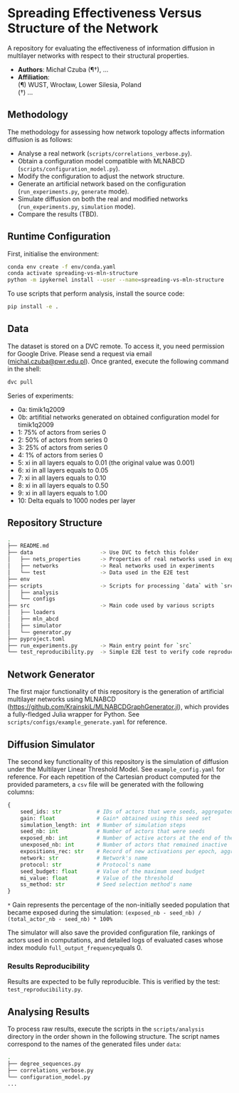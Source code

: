 # Spreading Effectiveness Versus Structure of the Network

A repository for evaluating the effectiveness of information diffusion in multilayer networks with
respect to their structural properties.

* **Authors**: Michał Czuba (¶†), ...
* **Affiliation**:  
  (¶) WUST, Wrocław, Lower Silesia, Poland  
  (†) ...

## Methodology

The methodology for assessing how network topology affects information diffusion is as follows:
- Analyse a real network (`scripts/correlations_verbose.py`).
- Obtain a configuration model compatible with MLNABCD (`scripts/configuration_model.py`).
- Modify the configuration to adjust the network structure.
- Generate an artificial network based on the configuration (`run_experiments.py`, `generate` mode).
- Simulate diffusion on both the real and modified networks (`run_experiments.py`, `simulation` mode).
- Compare the results (TBD).

## Runtime Configuration

First, initialise the environment:

```bash
conda env create -f env/conda.yaml
conda activate spreading-vs-mln-structure
python -m ipykernel install --user --name=spreading-vs-mln-structure
```

To use scripts that perform analysis, install the source code:

```bash
pip install -e .
```

## Data

The dataset is stored on a DVC remote. To access it, you need permission for Google Drive. Please
send a request via email (michal.czuba@pwr.edu.pl). Once granted, execute the following command in
the shell:

```bash
dvc pull
```

Series of experiments:
- 0a: timik1q2009
- 0b: artifitial networks generated on obtained configuration model for timik1q2009
- 1: 75% of actors from series 0
- 2: 50% of actors from series 0
- 3: 25% of actors from series 0
- 4: 1% of actors from series 0
- 5: xi in all layers equals to 0.01 (the original value was 0.001)
- 6: xi in all layers equals to 0.05
- 7: xi in all layers equals to 0.10
- 8: xi in all layers equals to 0.50
- 9: xi in all layers equals to 1.00
- 10: Delta equals to 1000 nodes per layer

## Repository Structure

```bash
.
├── README.md
├── data                     -> Use DVC to fetch this folder
│   ├── nets_properties      -> Properties of real networks used in experiments
│   ├── networks             -> Real networks used in experiments
│   └── test                 -> Data used in the E2E test
├── env
├── scripts                  -> Scripts for processing `data` with `src`
│   ├── analysis
│   └── configs
├── src                      -> Main code used by various scripts
│   ├── loaders
│   ├── mln_abcd
│   ├── simulator
│   └── generator.py
├── pyproject.toml
├── run_experiments.py       -> Main entry point for `src`
└── test_reproducibility.py  -> Simple E2E test to verify code reproducibility
```

## Network Generator

The first major functionality of this repository is the generation of artificial multilayer networks
using MLNABCD (https://github.com/KrainskiL/MLNABCDGraphGenerator.jl), which provides a fully-fledged
Julia wrapper for Python. See `scripts/configs/example_generate.yaml` for reference.

## Diffusion Simulator

The second key functionality of this repository is the simulation of diffusion under the Multilayer
Linear Threshold Model. See `example_config.yaml` for reference. For each repetition of the
Cartesian product computed for the provided parameters, a `csv` file will be generated with the
following columns:

```python
{
    seed_ids: str           # IDs of actors that were seeds, aggregated into a string (separated by ;)
    gain: float             # Gain* obtained using this seed set
    simulation_length: int  # Number of simulation steps
    seed_nb: int            # Number of actors that were seeds
    exposed_nb: int         # Number of active actors at the end of the simulation
    unexposed_nb: int       # Number of actors that remained inactive
    expositions_rec: str    # Record of new activations per epoch, aggregated into a string (sep. ;)
    network: str            # Network's name
    protocol: str           # Protocol's name
    seed_budget: float      # Value of the maximum seed budget
    mi_value: float         # Value of the threshold
    ss_method: str          # Seed selection method's name
}
```

`*` Gain represents the percentage of the non-initially seeded population that became exposed during
the simulation: `(exposed_nb - seed_nb) / (total_actor_nb - seed_nb) * 100%`

The simulator will also save the provided configuration file, rankings of actors used in
computations, and detailed logs of evaluated cases whose index modulo `full_output_frequency`equals 0.

### Results Reproducibility

Results are expected to be fully reproducible. This is verified by the test: `test_reproducibility.py`.

## Analysing Results

To process raw results, execute the scripts in the `scripts/analysis` directory in the order shown in
the following structure. The script names correspond to the names of the generated files under `data`:

```bash
.
├── degree_sequences.py
├── correlations_verbose.py
└── configuration_model.py
...
